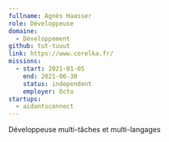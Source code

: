 ```yaml
---
fullname: Agnès Haasser
role: Développeuse
domaine:
  - Développement
github: tut-tuuut
link: https://www.corelka.fr/
missions:
  - start: 2021-01-05
    end: 2021-06-30
    status: independent
    employer: Octo
startups:
  - aidantsconnect
---
```


Développeuse multi-tâches et multi-langages
